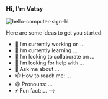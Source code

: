 ### Hi, I'm Vatsy 

![hello-computer-sign-hi](https://user-images.githubusercontent.com/95206624/144106137-d6e8041a-6757-467c-ad4e-f6e18a32a2b2.gif)

Here are some ideas to get you started:

- 🔭 I’m currently working on ...
- 🌱 I’m currently learning ...
- 👯 I’m looking to collaborate on ...
- 🤔 I’m looking for help with ...
- 💬 Ask me about ...
- 📫 How to reach me: ...
- 😄 Pronouns: ...
- ⚡ Fun fact: ...
-->

